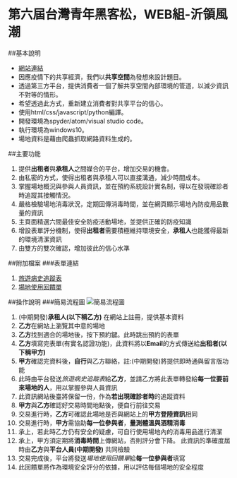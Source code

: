 # 第六屆台灣青年黑客松，WEB組-沂領風潮

##基本說明
- [網站連結]( http://sharing_space.nctu.me/ )
- 因應疫情下的共享經濟，我們以**共享空間**為發想來設計題目。
- 透過第三方平台，提供消費者一個了解共享空間內部環境的管道，以減少資訊不對等的情形。
- 希望透過此方式，重新建立消費者對共享平台的信心。
- 使用html/css/javascript/python編譯。
- 開發環境為spyder/atom/visual studio code。
- 執行環境為windows10。
- 場地資料是藉由爬蟲抓取網路資料生成的。

##主要功能
1. 提供**出租者**與**承租人**之間媒合的平台，增加交易的機會。
2. 由私密的方式，使得出租者與承租人可以直接溝通，減少時間成本。
3. 掌握場地概況與參與人員資訊，並在預約系統設計實名制，得以在發現確診者時追蹤其接觸情況。
4. 嚴格檢驗場地消毒狀況，定期回傳消毒時間，並在網頁顯示場地內防疫用品數量的資訊
5. 主頁面精選六間最佳安全防疫活動場地，並提供正確的防疫知識
6. 增設表單評分機制，使得**出租者**需要積極維持環境安全，**承租人**也能獲得最新的環境清潔資訊
7. 由雙方的雙次確認，增加彼此的信心水準

##附加檔案
###表單連結
1. [旅遊病史追蹤表](https://docs.google.com/forms/d/e/1FAIpQLScc9mgyhhEV09McXQN6pPnuUs09EWTyWOKGvnzu9c-oXVruBQ/viewform?usp=sf_link)
2. [場地使用回饋單](https://docs.google.com/forms/d/e/1FAIpQLSfRXgzrl727uDG3zmvBtXoaLmPb5otrHerz3Bt46NsUx6vwCg/viewform?usp=sf_link)

##操作說明
###簡易流程圖
![簡易流程圖](https://drive.google.com/file/d/1ERPb8zu3yuZMCNlR_E1tZCq78jxuMDk_/view?usp=sharing)

1. (中期開發)**承租人(以下稱乙方)** 在網站上註冊，提供基本資料
2. **乙方**在網站上瀏覽其中意的場地
3. **乙方**找到適合的場地後，按下預約鍵。此時跳出預約的表單
4. **乙方**填寫完表單(有實名認證功能)，此資料將以**Email**的方式傳送給**出租者(以下稱甲方)**
5. **甲方**確認完資料後，**自行**與乙方聯絡，註:(中期開發)將提供即時通與留言版功能
6. 此時由平台發送*旅遊病史追蹤表*給**乙方**，並請乙方將此表單轉發給**每一位要前來場地的人**，用以掌握參與人員資訊
7. 此資訊網站後臺將保留一份，作為**若出現確診者時**的追蹤資料
8. **甲方**與**乙方**確認好交易時間地點後，便自行前往交易
9. 交易進行時，**乙方**可確認此場地是否與網站上的**甲方登陸資訊**相同
10. 交易進行時，**甲方**需協助**每一位參與者**，**量測體溫與酒精消毒**
11. 承上，若此時乙方仍有安全的疑慮，可自行使用場地內的消毒用品進行清潔
12. 承上，甲方須定期將**消毒時間**上傳網站，否則評分會下降。  此資訊的準確度屆時由**乙方**與**平台人員(中期開發)** 共同檢驗
13. 交易完成後，平台將發送*場地使用回饋單*給**每一位參與者**填寫
14. 此回饋單將作為環境安全評分的依據，用以評估每個場地的安全程度
